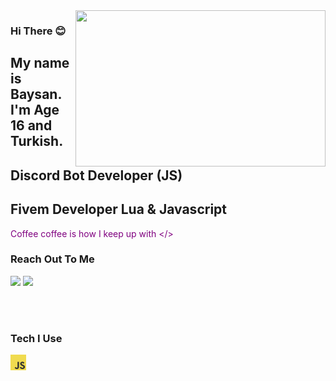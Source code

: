 <img src="https://steamuserimages-a.akamaihd.net/ugc/1731046225864777579/0CCDEA4B48EAA8B133DECB7BA6B7B97963CBCC05/?imw=498&imh=280&ima=fit&impolicy=Letterbox&imcolor=%23000000&letterbox=true" aLign="right" width="400" height="250">

 ### Hi There :blush:
 ## My name is Baysan. I'm Age 16 and Turkish.

 ## Discord Bot Developer (JS)
 ## Fivem Developer Lua & Javascript


 <font color="purple">Coffee coffee is how I keep up with </> </font>

 ### Reach Out To Me

[<img  width="22" src="https://simpleicons.org/icons/instagram.svg" />][instagram]
[<img  width="22" src="https://simpleicons.org/icons/discord.svg" />][discord]

<br />
<br />


### Tech I Use
<img src="https://raw.githubusercontent.com/github/explore/80688e429a7d4ef2fca1e82350fe8e3517d3494d/topics/javascript/javascript.png" width="25" height="25">

[instagram]: https://www.instagram.com/newqlxck/?hl=tr
[discord]: https://discord.gg/KbJeUMHBBh
